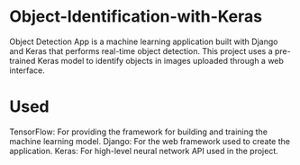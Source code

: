 # Object-Identification-with-Keras

Object Detection App is a machine learning application built with Django and Keras that performs real-time object detection. This project uses a pre-trained Keras model to identify objects in images uploaded through a web interface.

# Used 

TensorFlow: For providing the framework for building and training the machine learning model.
Django: For the web framework used to create the application.
Keras: For high-level neural network API used in the project.
